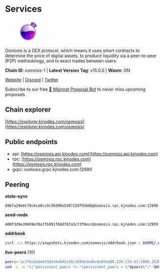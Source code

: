 # Services

<figure><img src="https://raw.githubusercontent.com/kj89/cosmos-images/main/logos/osmosis.png" alt=""><figcaption></figcaption></figure>

Osmosis is a DEX protocol, which means it uses smart contracts  to determine the price of digital assets, to produce liquidity  via a peer-to-peer (P2P) methodology, and to exact trades between users

**Chain ID**: osmosis-1 | **Latest Version Tag**: v15.0.0 | **Wasm**: ON

[Website](https://osmosis.zone) | [Discord](https://discord.gg/osmosis) | [Twitter](https://twitter.com/osmosiszone)



Subscribe to our free [🤖 Mainnet Proposal Bot](https://t.me/kjnodes_proposal_bot) to never miss upcoming proposals


## Chain explorer
[https://explorer.kjnodes.com/osmosis](https://explorer.kjnodes.com/osmosis)

## Public endpoints

* api: [https://osmosis.api.kjnodes.com](https://osmosis.api.kjnodes.com)
* rpc: [https://osmosis.rpc.kjnodes.com](https://osmosis.rpc.kjnodes.com)
* grpc: osmosis.grpc.kjnodes.com:12990

## Peering

**state-sync**

```text
d9bfa29e0cf9c4ce0cc9c26d98e5d97228f93b0b@osmosis.rpc.kjnodes.com:12956
```

**seed-node**

```text
400f3d9e30b69e78a7fb891f60d76fa3c73f0ecc@osmosis.rpc.kjnodes.com:12959
```

**addrbook**
```bash
curl -Ls https://snapshots.kjnodes.com/osmosis/addrbook.json > $HOME/.osmosisd/config/addrbook.json
```

**live-peers** (10)
```bash
peers="ac2fbcb5de633d136a942c28c3049e3edbc6e69a@85.239.233.61:2000,253bc0e57f48cb4f70493e6109b756208e20e8fe@135.181.171.121:26656,d9bfa29e0cf9c4ce0cc9c26d98e5d97228f93b0b@65.109.88.38:12956,8908c0a7e370708a26269a39fecc46d41bdbc26d@65.108.230.113:26656,2f4c0337b2522034a614a5cb2c61a891fe753c03@5.9.81.187:29656,f96947493f1edd08058afaeaef8f5830cc70b8f2@15.204.197.10:26656,e613079d9b1c1c688963215a975cc9b29722f4fb@65.108.238.103:12556,a50c8dcd0e83032b5e29d5c5beef6e54ddafb508@35.83.253.164:26656,31d2c86f7957e2db91297e54c3b0456ea06c2250@173.67.177.115:26656,fc590afe489a1b9ca8ff3f2fb396dbc20b1997a4@204.16.244.254:26656"
sed -i -e "s|^persistent_peers *=.*|persistent_peers = \"$peers\"|" $HOME/.osmosisd/config/config.toml
```
